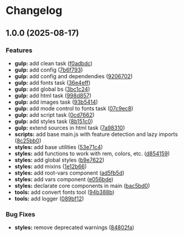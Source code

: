 # Changelog

## 1.0.0 (2025-08-17)


### Features

* **gulp:** add clean task ([f0adbdc](https://github.com/midhey/gulp-builder/commit/f0adbdcedf1e3f19621dd774be09bf235f8daa75))
* **gulp:** add config ([7b6f793](https://github.com/midhey/gulp-builder/commit/7b6f7934780a8552d6222a7c7914d670db907796))
* **gulp:** add config and dependendies ([9206702](https://github.com/midhey/gulp-builder/commit/9206702aae8679b5438ddd37348fa0f7865887a8))
* **gulp:** add fonts task ([36e4eff](https://github.com/midhey/gulp-builder/commit/36e4eff5da99d44acfca0af42c5950922a780288))
* **gulp:** add global bs ([3bc1c24](https://github.com/midhey/gulp-builder/commit/3bc1c2407ed74c4847c4dd235fce90cb77ccad98))
* **gulp:** add html task ([998d857](https://github.com/midhey/gulp-builder/commit/998d857fa1fbec88d1d31784e543f93ed088b854))
* **gulp:** add images task ([93b5414](https://github.com/midhey/gulp-builder/commit/93b541439944d62c632fc5f62fa7069053c1e14b))
* **gulp:** add mode control to fonts task ([07c9ec8](https://github.com/midhey/gulp-builder/commit/07c9ec87504c2a44ebb1484b9295bfda4dc54586))
* **gulp:** add script task ([0cd7662](https://github.com/midhey/gulp-builder/commit/0cd76625d2fe30ed812fc6f455edc2a5d7ffc98f))
* **gulp:** add styles task ([8b151c0](https://github.com/midhey/gulp-builder/commit/8b151c081f35d169f144a1e6dd1dc8ccfbe9beaf))
* **gulp:** extend sources in html task ([7a98310](https://github.com/midhey/gulp-builder/commit/7a98310ff6c2317a4431048a16d088626b6f5ad7))
* **scripts:** add base main.js with feature detection and lazy imports ([8c25bb0](https://github.com/midhey/gulp-builder/commit/8c25bb007304c0dd5b5e0c7002e12d1bfd062007))
* **styles:** add base utilities ([53e71c4](https://github.com/midhey/gulp-builder/commit/53e71c4d72a5a3728d2269bdb74b39acb921febc))
* **styles:** add functions to work with rem, colors, etc. ([d854159](https://github.com/midhey/gulp-builder/commit/d85415951aa1f0ff7c757898b883b4589788ebfe))
* **styles:** add global styles ([b9e7622](https://github.com/midhey/gulp-builder/commit/b9e7622e5a6f37d6030a34d787ffe4f983e17a14))
* **styles:** add mixins ([1e12b66](https://github.com/midhey/gulp-builder/commit/1e12b66d1dcc62bd4a13ae5803ec37106701fab5))
* **styles:** add root-vars component ([ad5fb5d](https://github.com/midhey/gulp-builder/commit/ad5fb5db7de1e65011f04bffac8435effa3f45a7))
* **styles:** add vars component ([e056bde](https://github.com/midhey/gulp-builder/commit/e056bde858cb80166f16e6be307c415f707c3629))
* **styles:** declarate core components in main ([bac5bd0](https://github.com/midhey/gulp-builder/commit/bac5bd051695805e8d2527146fb194a5f3057e64))
* **tools:** add convert fonts tool ([94b388b](https://github.com/midhey/gulp-builder/commit/94b388bda747a9ab2a74becded8f654b51802741))
* **tools:** add logger ([089bf12](https://github.com/midhey/gulp-builder/commit/089bf122e55563f6725a6698714c49f37b092042))


### Bug Fixes

* **styles:** remove deprecated warnings ([84802fa](https://github.com/midhey/gulp-builder/commit/84802fab676d2fbb84a801ad3e2712cd8e718138))
